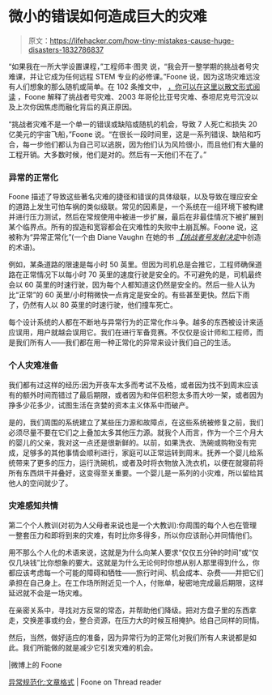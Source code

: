 # 微小的错误如何造成巨大的灾难

> 原文：<https://lifehacker.com/how-tiny-mistakes-cause-huge-disasters-1832786837>

“如果我在一所大学设置课程，”工程师丰·图灵 说，“我会开一整学期的挑战者号灾难课，并让它成为任何远程 STEM 专业的必修课。”Foone 说，因为这场灾难远没有人们想象的那么随机或简单。在 102 条推文中， [，你可以在这里以散文形式阅读](https://threadreaderapp.com/thread/1095550629919961088.html) ，Foone 解释了挑战者号灾难、2003 年哥伦比亚号灾难、泰坦尼克号沉没以及上次你因焦虑而融化背后的真正原因。



“挑战者灾难不是一个单一的错误或缺陷或随机的机会，导致 7 人死亡和损失 20 亿美元的宇宙飞船，”Foone 说。“在很长一段时间里，这是一系列错误、缺陷和巧合，每一步他们都认为自己可以逃脱，因为他们认为风险很小，而且他们有大量的工程开销。大多数时候，他们是对的。然后有一天他们不在了。”

### 异常的正常化

Foone 描述了导致这些著名灾难的捷径和错误的具体级联，以及导致在理应安全的道路上发生可怕车祸的类似级联。常见的因素是，一个系统在一组环境下被构建并进行压力测试，然后在常规使用中被进一步扩展，最后在非最佳情况下被扩展到某个临界点。所有的捏造和宽容都会在灾难性的失败中土崩瓦解。Foone 说，这被称为“异常正常化”(一个由 Diane Vaughn 在她的书 [*【挑战者号发射决定*](https://www.amazon.com/Challenger-Launch-Decision-Technology-Deviance-dp-022634682X/dp/022634682X/?asc_campaign=InlineText&asc_refurl=https://lifehacker.com/how-tiny-mistakes-cause-huge-disasters-1832786837&asc_source=&tag=kinjalifehackerlink-20)中创造的术语)。

例如，某条道路的限速是每小时 50 英里。但因为司机总是会推它，工程师确保道路在正常情况下以每小时 70 英里的速度行驶是安全的。不可避免的是，司机最终会以 60 英里的时速行驶，因为每个人都知道这仍然是安全的。然后一些人认为比“正常”的 60 英里/小时稍微快一点肯定是安全的。有些甚至更快。然后下雨了，仍然有人以 80 英里的时速行驶，他们撞车死亡。

每个设计系统的人都在不断地与异常行为的正常化作斗争。越多的东西被设计来适应误用，用户就越会误用它。我们在进行军备竞赛。不仅仅是设计师和工程师，而是我们所有人——我们都在用一种正常化的异常来设计我们自己的生活。

### 个人灾难准备

我们都有过这样的经历:因为开夜车太多而考试不及格，或者因为找不到周末应该有的额外时间而错过了最后期限，或者因为和伴侣积怨太多而大吵一架，或者因为挣多少花多少，试图生活在贪婪的资本主义体系中而破产。

是的，我们周围的系统建立了某些压力源和故障点，在这些系统被修复之前，我们必须尽量不要在它们之上叠加太多其他压力源。就我个人而言，作为一个三个月大的婴儿的父亲，我对这一点还是很新鲜的。以前，如果洗衣、洗碗或购物没有完成，足够多的其他事情会顺利进行，家庭可以正常运转到周末。抚养一个婴儿给系统带来了更多的压力，运行洗碗机，或者及时将衣物放入洗衣机，以便在就寝前将所有东西烘干并叠好，这变得至关重要。一个婴儿是一系列的小灾难，所以留给其他人的空间就少了。

### 灾难感知共情

第二个个人教训(对初为人父母者来说也是一个大教训):你周围的每个人也在管理一整套压力和即将到来的灾难，有时比你多得多，所以你应该耐心并同情他们。

用不那么个人化的术语来说，这就是为什么向某人要求“仅仅五分钟的时间”或“仅仅几块钱”比你想象的要大。这就是为什么无论何时你想从别人那里得到什么，你都应该考虑每一个可能的障碍和牺牲——旅行时间、机会成本、杂费——并把它们承担在自己身上。在工作场所附近见一个人，付账单，秘密地完成最后期限，这样延迟就不会是一场灾难。

在亲密关系中，寻找对方反常的常态，并帮助他们降级。把对方盘子里的东西拿走，交换差事或约会，整合资源，在压力大的时候互相掩护。给自己同样的同情。

然后，当然，做好适应的准备，因为异常行为的正常化对我们所有人来说都是如此。我们所能做的就是减少它引发灾难的机会。

|微博上的 Foone

[异常规范化:文章格式](https://threadreaderapp.com/thread/1095550629919961088.html) | Foone on Thread reader